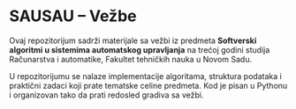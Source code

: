 # SAUSAU – Vežbe

Ovaj repozitorijum sadrži materijale sa vežbi iz predmeta **Softverski algoritmi u sistemima automatskog upravljanja** na trećoj godini studija Računarstva i automatike, Fakultet tehničkih nauka u Novom Sadu.

U repozitorijumu se nalaze implementacije algoritama, struktura podataka i praktični zadaci koji prate tematske celine predmeta. Kod je pisan u Pythonu i organizovan tako da prati redosled gradiva sa vežbi.
